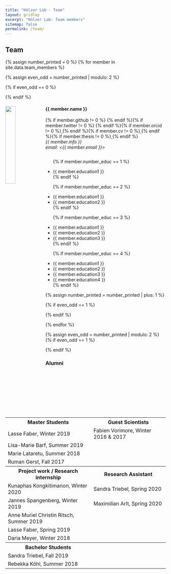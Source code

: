```yaml
---
title: "Hölzer Lab - Team"
layout: gridlay
excerpt: "Hölzer Lab: Team members"
sitemap: false
permalink: /team/
---
```


## Team

{% assign number_printed = 0 %}
{% for member in site.data.team_members %}

{% assign even_odd = number_printed | modulo: 2 %}

{% if even_odd == 0 %}
<div class="row">
{% endif %}

<div class="col-sm-6 clearfix">
  <img src="{{ site.url }}{{ site.baseurl }}/images/teampic/{{ member.photo }}" class="img-responsive" width="25%" style="float: left" />
  <h4>{{ member.name }}</h4>{% if member.github != 0 %}
  <a target="_blank" href="{{ member.github }}/"><i class="fab fa-github" style="color:black; font-size:24px;"></i></a> {% endif %}{% if member.twitter != 0 %}<a target="_blank" href="{{ member.twitter }}/"><i class="fab fa-twitter" style="color:#0084b4; font-size:24px;"></i></a> {% endif %}{% if member.orcid != 0 %}<a target="_blank" href="{{ member.orcid }}/"> <i class="fas fa-dot-circle" style="color:#a6ce39;font-size:24px;"></i></a> {% endif %}{% if member.cv != 0 %}<a target="_blank" href="{{ site.url }}{{ site.baseurl }}{{ member.cv }}"> <i class="fas fa-file-pdf" style="color:#f45c42;font-size:22px;"></i></a>{% endif %}{% if member.thesis != 0 %}<a target="_blank" href="{{ site.url }}{{ site.baseurl }}{{ member.thesis }}"> <i class="fas fa-book" style="color:#A4A4A4;font-size:22px;"></i></a>{% endif %}
  <br>
  <i>{{ member.info }}<br>email: <{{ member.email }}></i>
  <ul style="overflow: hidden">
  
  {% if member.number_educ == 1 %}
  <li> {{ member.education1 }} </li>
  {% endif %}
  
  {% if member.number_educ == 2 %}
  <li> {{ member.education1 }} </li>
  <li> {{ member.education2 }} </li>
  {% endif %}
  
  {% if member.number_educ == 3 %}
  <li> {{ member.education1 }} </li>
  <li> {{ member.education2 }} </li>
  <li> {{ member.education3 }} </li>
  {% endif %}
  
  {% if member.number_educ == 4 %}
  <li> {{ member.education1 }} </li>
  <li> {{ member.education2 }} </li>
  <li> {{ member.education3 }} </li>
  <li> {{ member.education4 }} </li>
  {% endif %}
  
  </ul>
</div>

{% assign number_printed = number_printed | plus: 1 %}

{% if even_odd == 1 %}
</div>
{% endif %}

{% endfor %}

{% assign even_odd = number_printed | modulo: 2 %}
{% if even_odd == 1 %}
</div>
{% endif %}

<!--<table align="center" class="table table-condensed">
<tr><th>Research assistants</th></tr>
<tr><td>Sandra Triebel, since Winter 2019</td></tr>
<tr><td>Maximilian Arlt, since Spring 2019</td></tr>
</table>-->

<!--<table align="center" class="table table-condensed">
<tr><th>Student's project work</th></tr>
<tr><td>Jannes Spangenberg, since Spring 2018</td></tr>
</table>-->

### Alumni
<table align="center" class="table table-condensed">
<tr><th>Master Students</th>                      <th>Guest Scientists</th></tr>
<tr><td>Lasse Faber, Winter 2019</td>             <td>Fabien Vorimore, Winter 2016 & 2017</td></tr>
<tr><td>Lisa-Marie Barf, Summer 2019</td></tr>
<tr><td>Marie Lataretu, Summer 2018</td><td></td></tr>
<tr><td>Ruman Gerst, Fall 2017</td><td></td></tr>
<tr><th>Project work / Research internship</th>                             <th>Research Assistant</th></tr>
<tr><td>Kunaphas Kongkitimanon, Winter 2020</td>      <td>Sandra Triebel, Spring 2020</td></tr>
<tr><td>Jannes Spangenberg, Winter 2019</td>          <td>Maximilian Arlt, Spring 2020</td></tr>
<tr><td>Anne Muriel Christin Ritsch, Summer 2019</td></tr>
<tr><td>Lasse Faber, Spring 2019</td></tr>
<tr><td>Daria Meyer, Winter 2018</td></tr>
<tr><th>Bachelor Students</th><th></th></tr>
<tr><td>Sandra Triebel, Fall 2019</td></tr>
<tr><td>Rebekka Köhl, Summer 2018</td></tr>
</table>
<br>
<!--## Administrative Support
<a href="mailto:Rijsewijk@Physics.LeidenUniv.nl">Ellie van Rijsewijk</a> is helping us (and other groups) with administration.-->






